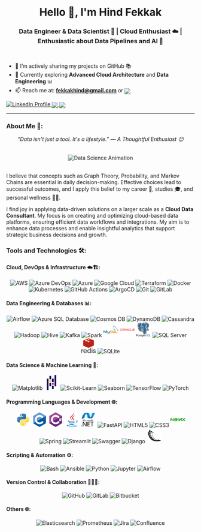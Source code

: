 <h1 align="center">Hello 🌟, I'm Hind Fekkak</h1>
<h3 align="center"> Data Engineer & Data Scientist 🚀 | Cloud Enthusiast ☁️ | Enthusiastic about Data Pipelines and AI 🤖</h3>
<br>

- 🔭 I’m actively sharing my projects on GitHub 📚
- 🌱 Currently exploring **Advanced Cloud Architecture** and **Data Engineering** 📊
- 📫 Reach me at: **fekkakhind@gmail.com** or
  <a href="mailto:fekkakhind@gmail.com" target="_blank">
    <img align="center" src="https://img.shields.io/badge/Email-000.svg?style=for-the-badge&logo=Gmail&logoColor=white"/>
</a>
  <a href="https://www.linkedin.com/in/hind-fekkak/" target="_blank">
      <img src="https://img.shields.io/badge/LinkedIn-blue?style=for-the-badge&logo=linkedin&logoColor=white" alt="LinkedIn Profile"/>
  </a>
  <a href="https://stackoverflow.com/users/26811043/fekkak-hind?tab=profile" target="_blank"> <img align="center" src="https://img.shields.io/badge/Stack Overflow-000.svg?style=for-the-badge&logo=StackOverflow&logoColor"/>
  </a>
  <a href="https://www.kaggle.com/fekkakhind" target="_blank"> <img align="center" src="https://img.shields.io/badge/-kaggle-000.svg?logo=kaggle&logoColor=blue&style=for-the-badge"/>
  </a>

---

### About Me 💼:
<p align="center">
  <em>“Data isn't just a tool. It's a lifestyle.”</em>
  — <em> A Thoughtful Enthusiast 😊</em>
</p>
<br>
<div align="center">
<img align="center" alt="Data Science Animation" width="500" src="https://cdn.pixabay.com/animation/2020/01/10/10/33/data-activity-453231.gif">

</div>
<br>

I believe that concepts such as Graph Theory, Probability, and Markov Chains are essential in daily decision-making. Effective choices lead to successful outcomes, and I apply this belief to my career 💼, studies 🎓, and personal wellness 🏋️‍♀️.

I find joy in applying data-driven solutions on a larger scale as a **Cloud Data Consultant**. My focus is on creating and optimizing cloud-based data platforms, ensuring efficient data workflows and integrations. My aim is to enhance data processes and enable insightful analytics that support strategic business decisions and growth.

### Tools and Technologies 🛠️:

#### Cloud, DevOps & Infrastructure ☁️🏗️:
<div align="center">
  <img src="https://www.vectorlogo.zone/logos/amazon_aws/amazon_aws-icon.svg" height="40" alt="AWS" />
  <img src="https://cdn.jsdelivr.net/gh/devicons/devicon/icons/azuredevops/azuredevops-original.svg" height="40" alt="Azure DevOps" />
  <img src="https://www.vectorlogo.zone/logos/microsoft_azure/microsoft_azure-icon.svg" height="40" alt="Azure" />
  <img src="https://www.vectorlogo.zone/logos/google_cloud/google_cloud-icon.svg" height="40" alt="Google Cloud" />
  <img src="https://cdn.jsdelivr.net/gh/devicons/devicon/icons/terraform/terraform-original.svg" height="40" alt="Terraform" />
  <img src="https://cdn.jsdelivr.net/gh/devicons/devicon/icons/docker/docker-original-wordmark.svg" height="40" alt="Docker" />
  <img src="https://www.vectorlogo.zone/logos/kubernetes/kubernetes-icon.svg" height="40" alt="Kubernetes" />
  <img src="https://cdn.jsdelivr.net/gh/devicons/devicon/icons/githubactions/githubactions-original.svg" height="40" alt="GitHub Actions" />
  <img src="https://www.vectorlogo.zone/logos/argoprojio/argoprojio-icon.svg" height="40" alt="ArgoCD" />
  <img src="https://www.vectorlogo.zone/logos/git-scm/git-scm-icon.svg" height="40" alt="Git" />
  <img src="https://cdn.jsdelivr.net/gh/devicons/devicon/icons/gitlab/gitlab-original.svg" height="40" alt="GitLab" />
</div>

#### Data Engineering & Databases 📊:
<div align="center">
  <img src="https://cdn.jsdelivr.net/gh/devicons/devicon/icons/apacheairflow/apacheairflow-original.svg" height="40" alt="Airflow" />
  <img src="https://cdn.jsdelivr.net/gh/devicons/devicon/icons/azuresqldatabase/azuresqldatabase-original.svg" height="40" alt="Azure SQL Database" />
  <img src="https://cdn.jsdelivr.net/gh/devicons/devicon/icons/cosmosdb/cosmosdb-original.svg" height="40" alt="Cosmos DB" />
  <img src="https://cdn.jsdelivr.net/gh/devicons/devicon/icons/dynamodb/dynamodb-original.svg" height="40" alt="DynamoDB" />
  <img src="https://www.vectorlogo.zone/logos/apache_cassandra/apache_cassandra-icon.svg" height="40" alt="Cassandra" />
  <img src="https://www.vectorlogo.zone/logos/apache_hadoop/apache_hadoop-icon.svg" height="40" alt="Hadoop" />
  <img src="https://www.vectorlogo.zone/logos/apache_hive/apache_hive-icon.svg" height="40" alt="Hive" />
  <img src="https://www.vectorlogo.zone/logos/apache_kafka/apache_kafka-icon.svg" height="40" alt="Kafka" />
  <img src="https://cdn.jsdelivr.net/gh/devicons/devicon/icons/apachespark/apachespark-original.svg" height="40" alt="Spark" />
  <img src="https://raw.githubusercontent.com/devicons/devicon/master/icons/mysql/mysql-original-wordmark.svg" height="40" alt="MySQL" />
  <img src="https://raw.githubusercontent.com/devicons/devicon/master/icons/oracle/oracle-original.svg" height="40" alt="Oracle" />
  <img src="https://raw.githubusercontent.com/devicons/devicon/master/icons/postgresql/postgresql-original-wordmark.svg" height="40" alt="PostgreSQL" />
  <img src="https://www.svgrepo.com/show/303229/microsoft-sql-server-logo.svg" height="40" alt="SQL Server" />
  <img src="https://raw.githubusercontent.com/devicons/devicon/master/icons/redis/redis-original-wordmark.svg" height="40" alt="Redis" />
  <img src="https://www.vectorlogo.zone/logos/sqlite/sqlite-icon.svg" height="40" alt="SQLite" />
</div>

#### Data Science & Machine Learning 🧠:
<div align="center">
  <img src="https://cdn.jsdelivr.net/gh/devicons/devicon/icons/matplotlib/matplotlib-original.svg" height="40" alt="Matplotlib" />
  <img src="https://raw.githubusercontent.com/devicons/devicon/master/icons/pandas/pandas-original.svg" height="40" alt="Pandas" />
  <img src="https://upload.wikimedia.org/wikipedia/commons/0/05/Scikit_learn_logo_small.svg" height="40" alt="Scikit-Learn" />
  <img src="https://seaborn.pydata.org/_images/logo-mark-lightbg.svg" height="40" alt="Seaborn" />
  <img src="https://www.vectorlogo.zone/logos/tensorflow/tensorflow-icon.svg" height="40" alt="TensorFlow" />
  <img src="https://www.vectorlogo.zone/logos/pytorch/pytorch-icon.svg" height="40" alt="PyTorch" />
</div>

#### Programming Languages & Development 🌐:
<div align="center">
  <img src="https://raw.githubusercontent.com/devicons/devicon/master/icons/python/python-original.svg" height="40" alt="Python" />
  <img src="https://raw.githubusercontent.com/devicons/devicon/master/icons/c/c-original.svg" height="40" alt="C" />
  <img src="https://raw.githubusercontent.com/devicons/devicon/master/icons/csharp/csharp-original.svg" height="40" alt="C#" />
  <img src="https://raw.githubusercontent.com/devicons/devicon/master/icons/java/java-original.svg" height="40" alt="Java" />
  <img src="https://raw.githubusercontent.com/devicons/devicon/master/icons/dot-net/dot-net-original-wordmark.svg" height="40" alt=".NET" />
  <img src="https://cdn.jsdelivr.net/gh/devicons/devicon/icons/fastapi/fastapi-original.svg" height="40" alt="FastAPI" />
  <img src="https://cdn.jsdelivr.net/gh/devicons/devicon/icons/html5/html5-original.svg" height="40" alt="HTML5" />
  <img src="https://cdn.jsdelivr.net/gh/devicons/devicon/icons/css3/css3-original.svg" height="40" alt="CSS3" />
  <img src="https://raw.githubusercontent.com/devicons/devicon/master/icons/nginx/nginx-original.svg" height="40" alt="Nginx" />
  <img src="https://www.vectorlogo.zone/logos/springio/springio-icon.svg" height="40" alt="Spring" />
  <img src="https://cdn.jsdelivr.net/gh/devicons/devicon/icons/streamlit/streamlit-original.svg" height="40" alt="Streamlit" />
  <img src="https://cdn.jsdelivr.net/gh/devicons/devicon/icons/swagger/swagger-original.svg" height="40" alt="Swagger" />
  <img src="https://cdn.worldvectorlogo.com/logos/django.svg" height="40" alt="Django" />
  <img src="https://raw.githubusercontent.com/devicons/devicon/master/icons/flask/flask-original.svg" height="40" alt="Flask" />
</div>

#### Scripting & Automation ⚙️:
<div align="center">
  <img src="https://www.vectorlogo.zone/logos/bash/bash-icon.svg" height="40" alt="Bash" />
  <img src="https://upload.wikimedia.org/wikipedia/commons/a/a2/Ansible_logo.png" height="40" alt="Ansible" />
  <img src="https://cdn.jsdelivr.net/gh/devicons/devicon/icons/python/python-original.svg" height="40" alt="Python" />
  <img src="https://www.vectorlogo.zone/logos/jupyter/jupyter-icon.svg" height="40" alt="Jupyter" />
  <img src="https://upload.wikimedia.org/wikipedia/commons/thumb/8/8b/Airflow_logo.svg/1024px-Airflow_logo.svg.png" height="40" alt="Airflow" />
</div>

#### Version Control & Collaboration 🧑‍🤝‍🧑:
<div align="center">
  <img src="https://cdn.jsdelivr.net/gh/devicons/devicon/icons/github/github-original.svg" height="40" alt="GitHub" />
  <img src="https://cdn.jsdelivr.net/gh/devicons/devicon/icons/gitlab/gitlab-original.svg" height="40" alt="GitLab" />
  <img src="https://www.vectorlogo.zone/logos/bitbucket/bitbucket-icon.svg" height="40" alt="Bitbucket" />
</div>

#### Others 🌐:
<div align="center">
  <img src="https://www.vectorlogo.zone/logos/elastic/elastic-icon.svg" height="40" alt="Elasticsearch" />
  <img src="https://upload.wikimedia.org/wikipedia/commons/thumb/a/a3/Prometheus_logo.svg/1200px-Prometheus_logo.svg.png" height="40" alt="Prometheus" />
  <img src="https://cdn.jsdelivr.net/gh/devicons/devicon/icons/jira/jira-original.svg" height="40" alt="Jira" />
  <img src="https://cdn.jsdelivr.net/gh/devicons/devicon/icons/confluence/confluence-original.svg" height="40" alt="Confluence" />
</div>